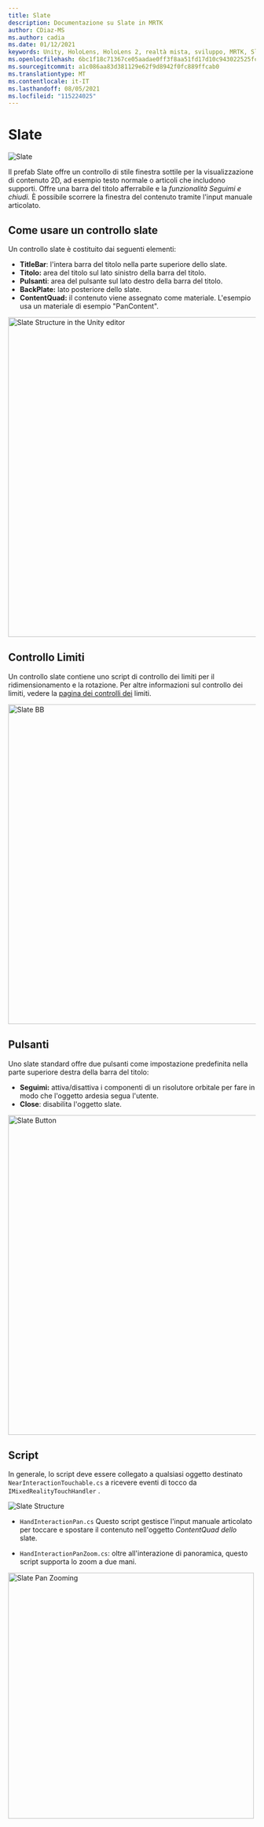```yaml
---
title: Slate
description: Documentazione su Slate in MRTK
author: CDiaz-MS
ms.author: cadia
ms.date: 01/12/2021
keywords: Unity, HoloLens, HoloLens 2, realtà mista, sviluppo, MRTK, Slate,
ms.openlocfilehash: 6bc1f18c71367ce05aadae0ff3f8aa51fd17d10c943022525fc5043d8d7989a2
ms.sourcegitcommit: a1c086aa83d381129e62f9d8942f0fc889ffcab0
ms.translationtype: MT
ms.contentlocale: it-IT
ms.lasthandoff: 08/05/2021
ms.locfileid: "115224025"
---
```

# <a name="slate"></a>Slate

![Slate](../images/slate/MRTK_Slate_Main.png)

Il prefab Slate offre un controllo di stile finestra sottile per la visualizzazione di contenuto 2D, ad esempio testo normale o articoli che includono supporti. Offre una barra del titolo afferrabile e la *funzionalità Seguimi* *e chiudi.* È possibile scorrere la finestra del contenuto tramite l'input manuale articolato.

## <a name="how-to-use-a-slate-control"></a>Come usare un controllo slate

Un controllo slate è costituito dai seguenti elementi:

* **TitleBar**: l'intera barra del titolo nella parte superiore dello slate.
* **Titolo:** area del titolo sul lato sinistro della barra del titolo.
* **Pulsanti**: area del pulsante sul lato destro della barra del titolo.
* **BackPlate:** lato posteriore dello slate.
* **ContentQuad:** il contenuto viene assegnato come materiale. L'esempio usa un materiale di esempio "PanContent".

<img src="../images/slate/MRTK_SlateStructure.jpg" width="650" alt="Slate Structure in the Unity editor">

## <a name="bounds-control"></a>Controllo Limiti

Un controllo slate contiene uno script di controllo dei limiti per il ridimensionamento e la rotazione. Per altre informazioni sul controllo dei limiti, vedere la [pagina dei controlli dei](bounds-control.md) limiti.

<img src="../images/slate/MRTK_Slate_BB.jpg" width="650" alt="Slate BB">

## <a name="buttons"></a>Pulsanti

Uno slate standard offre due pulsanti come impostazione predefinita nella parte superiore destra della barra del titolo:

* **Seguimi:** attiva/disattiva i componenti di un risolutore orbitale per fare in modo che l'oggetto ardesia segua l'utente.
* **Close**: disabilita l'oggetto slate.

<img src="../images/slate/MRTK_Slate_Buttons.jpg" width="650" alt="Slate Button">

## <a name="scripts"></a>Script

In generale, lo script deve essere collegato a qualsiasi oggetto destinato `NearInteractionTouchable.cs` a ricevere eventi di tocco da `IMixedRealityTouchHandler` .

<img src="../images/slate/MRTK_Slate_Scripts.png" alt="Slate Structure">

* `HandInteractionPan.cs` Questo script gestisce l'input manuale articolato per toccare e spostare il contenuto nell'oggetto *ContentQuad dello* slate.

* `HandInteractionPanZoom.cs`: oltre all'interazione di panoramica, questo script supporta lo zoom a due mani.

<img src="../images/slate/MRTK_Slate_PanZoom.png" width="500" alt="Slate Pan Zooming">
